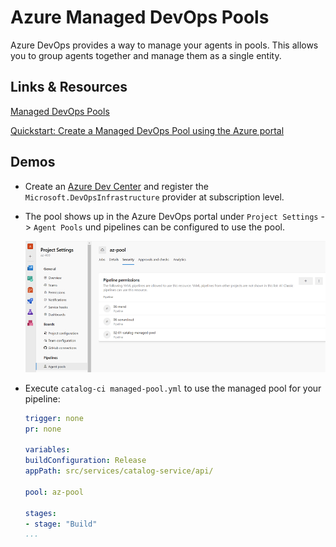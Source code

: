 # Azure Managed DevOps Pools 

Azure DevOps provides a way to manage your agents in pools. This allows you to group agents together and manage them as a single entity.

## Links & Resources

[Managed DevOps Pools](https://learn.microsoft.com/en-us/azure/devops/managed-devops-pools/overview?view=azure-devops)

[Quickstart: Create a Managed DevOps Pool using the Azure portal](https://learn.microsoft.com/en-us/azure/devops/managed-devops-pools/quickstart-azure-portal?view=azure-devops)

## Demos 

- Create an [Azure Dev Center](https://learn.microsoft.com/en-us/azure/deployment-environments/how-to-create-configure-dev-center) and register the `Microsoft.DevOpsInfrastructure` provider at subscription level.

- The pool shows up in the Azure DevOps portal under `Project Settings` -> `Agent Pools` und pipelines can be configured to use the pool.

    ![managed-pool](_images/managed-pool-permissions.png)

- Execute `catalog-ci managed-pool.yml` to use the managed pool for your pipeline:

    ```yaml
    trigger: none
    pr: none

    variables:
    buildConfiguration: Release
    appPath: src/services/catalog-service/api/

    pool: az-pool

    stages:
    - stage: "Build"
    ...
    ```    